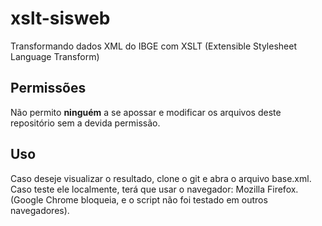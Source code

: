 # xslt-sisweb
Transformando dados XML do IBGE com XSLT (Extensible Stylesheet Language Transform)

## Permissões
Não permito **ninguém** a se apossar e modificar os arquivos deste repositório sem a devida permissão.

## Uso
Caso deseje visualizar o resultado, clone o git e abra o arquivo base.xml.
Caso teste ele localmente, terá que usar o navegador: Mozilla Firefox. (Google Chrome bloqueia, e o script não foi testado em outros navegadores).
